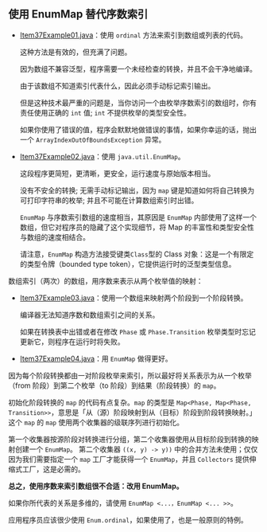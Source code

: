 ## 使用 EnumMap 替代序数索引



- [Item37Example01.java](EnumsAnnotations/src/main/java/com/jueee/item37/Item37Example01.java)：使用 `ordinal` 方法来索引到数组或列表的代码。

  这种方法是有效的，但充满了问题。 

  因为数组不兼容泛型，程序需要一个未经检查的转换，并且不会干净地编译。 

  由于该数组不知道索引代表什么，因此必须手动标记索引输出。 

  但是这种技术最严重的问题是，当你访问一个由枚举序数索引的数组时，你有责任使用正确的 `int` 值; `int` 不提供枚举的类型安全性。 

  如果你使用了错误的值，程序会默默地做错误的事情，如果你幸运的话，抛出一个 `ArrayIndexOutOfBoundsException` 异常。

- [Item37Example02.java](EnumsAnnotations/src/main/java/com/jueee/item37/Item37Example02.java)：使用  `java.util.EnumMap`。

  这段程序更简短，更清晰，更安全，运行速度与原始版本相当。

  没有不安全的转换; 无需手动标记输出，因为 `map` 键是知道如何将自己转换为可打印字符串的枚举; 并且不可能在计算数组索引时出错。 

  `EnumMap` 与序数索引数组的速度相当，其原因是 `EnumMap` 内部使用了这样一个数组，但它对程序员的隐藏了这个实现细节，将 Map 的丰富性和类型安全性与数组的速度相结合。 

  请注意，`EnumMap` 构造方法接受键类`Class`型的 Class 对象：这是一个有限定的类型令牌（bounded type token），它提供运行时的泛型类型信息。

数组索引（两次）的数组，用序数来表示从两个枚举值的映射：

- [Item37Example03.java](EnumsAnnotations/src/main/java/com/jueee/item37/Item37Example03.java)：使用一个数组来映射两个阶段到一个阶段转换。

  编译器无法知道序数和数组索引之间的关系。 

  如果在转换表中出错或者在修改 `Phase` 或 `Phase.Transition` 枚举类型时忘记更新它，则程序在运行时将失败。 

-	[Item37Example04.java](EnumsAnnotations/src/main/java/com/jueee/item37/Item37Example04.java)：用 `EnumMap` 做得更好。 

  因为每个阶段转换都由一对阶段枚举来索引，所以最好将关系表示为从一个枚举（from 阶段）到第二个枚举（to 阶段）到结果（阶段转换）的 `map`。 

  初始化阶段转换的 `map` 的代码有点复杂。`map` 的类型是 `Map<Phase, Map<Phase, Transition>>`，意思是「从（源）阶段映射到从（目标）阶段到阶段转换映射。」这个 `map` 的 `map` 使用两个收集器的级联序列进行初始化。 

  第一个收集器按源阶段对转换进行分组，第二个收集器使用从目标阶段到转换的映射创建一个 `EnumMap`。 第二个收集器 `((x, y) -> y))` 中的合并方法未使用；仅仅因为我们需要指定一个 `map` 工厂才能获得一个 `EnumMap`，并且 `Collectors` 提供伸缩式工厂，这是必需的。 

**总之，使用序数来索引数组很不合适：改用 EnumMap。** 

如果你所代表的关系是多维的，请使用 `EnumMap <...，EnumMap <... >>`。 

应用程序员应该很少使用 `Enum.ordinal`，如果使用了，也是一般原则的特例。